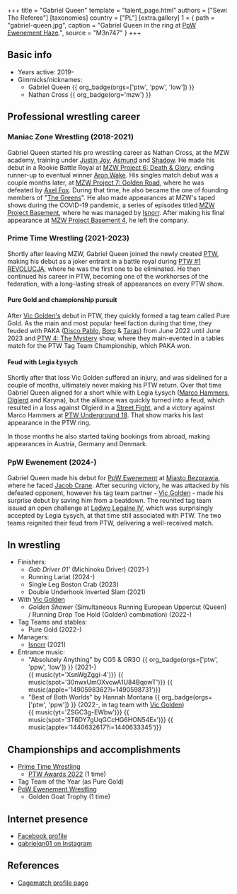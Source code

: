 +++
title = "Gabriel Queen"
template = "talent_page.html"
authors = ["Sewi The Referee"]
[taxonomies]
country = ["PL"]
[extra.gallery]
1 = { path = "gabriel-queen.jpg", caption = "Gabriel Queen in the ring at [PpW Ewenement Haze](@/e/ppw/2024-04-20-ppw-ewenement-haze.md).", source = "M3n747" }
+++

## Basic info

* Years active: 2019-
* Gimmicks/nicknames:
  - Gabriel Queen {{ org_badge(orgs=['ptw', 'ppw', 'low']) }}
  - Nathan Cross {{ org_badge(org='mzw') }}

## Professional wrestling career

### Maniac Zone Wrestling (2018-2021)

Gabriel Queen started his pro wrestling career as Nathan Cross, at the MZW academy, training under [Justin Joy](@/w/justin-joy.md), [Asmund](@/w/asmund.md) and [Shadow](@/w/shadow.md).
He made his debut in a Rookie Battle Royal at [MZW Project 6: Death & Glory](@/e/mzw/2019-08-24-mzw-project-6-death-and-glory.md), ending runner-up to eventual winner [Aron Wake](@/w/aron-wake.md).
His singles match debut was a couple months later, at [MZW Project 7: Golden Road](@/e/mzw/2020-01-18-mzw-project-7-golden-road.md), where he was defeated by [Axel Fox](@/w/axel-fox.md).
During that time, he also became the one of founding members of "[The Greens](@/a/the-greens.md)".
He also made appearances at MZW's taped shows during the COVID-19 pandemic, a series of episodes titled [MZW Project Basement](@/e/mzw/2021-03-18-mzw-project-basement-1.md), where he was managed by [Isnorr](@/w/isnorr.md).
After making his final appearance at [MZW Project Basement 4](@/e/mzw/2021-06-11-mzw-project-basement-4.md), he left the company.

### Prime Time Wrestling (2021-2023)

Shortly after leaving MZW, Gabriel Queen joined the newly created [PTW](@/o/ptw.md), making his debut as a joker entrant in a battle royal during [PTW #1 REVOLUCJA](@/e/ptw/2021-10-09-ptw-1-revolucja.md), where he was the first one to be eliminated.
He then continued his career in PTW, becoming one of the workhorses of the federation, with a long-lasting streak of appearances on every PTW show.

#### Pure Gold and championship pursuit

After [Vic Golden's](@/w/vic-golden.md) debut in PTW, they quickly formed a tag team called Pure Gold.
As the main and most popular heel faction during that time, they feuded with PAKA ([Disco Pablo](@/w/disco-pablo.md), [Boro](@/w/boro.md) & [Taras](@/w/taras.md)) from June 2022 until June 2023 and [PTW 4: The Mystery](@/e/ptw/2023-06-25-ptw-4-mystery.md) show, where they main-evented in a tables match for the PTW Tag Team Championship, which PAKA won.

#### Feud with Legia Łysych

Shortly after that loss Vic Golden suffered an injury, and was sidelined for a couple of months, ultimately never making his PTW return.
Over that time Gabriel Queen aligned for a short while with Legia Łysych ([Marco Hammers](@/w/marco-hammers.md), [Olgierd](@/w/olgierd.md) and Karyna), but the alliance was quickly turned into a feud, which resulted in a loss against Olgierd in a [Street Fight](@/e/ptw/2023-09-03-ptw-underground-17.md), and a victory against Marco Hammers at [PTW Underground 18](@/e/ptw/2023-10-01-ptw-underground-18.md).
That show marks his last appearance in the PTW ring.

In those months he also started taking bookings from abroad, making appearances in Austria, Germany and Denmark.

### PpW Ewenement (2024-)

Gabriel Queen made his debut for [PpW Ewenement](@/o/ppw.md) at [Miasto Bezprawia](@/e/ppw/2024-02-10-ppw-miasto-bezprawia.md), where he faced [Jacob Crane](@/w/jacob-crane.md).
After securing victory, he was attacked by his defeated opponent, however his tag team partner - [Vic Golden](@/w/vic-golden.md) - made his surprise debut by saving him from a beatdown.
The reunited tag team issued an open challenge at [Ledwo Legalne IV](@/e/ppw/2024-06-08-ppw-ledwo-legalne-4.md), which was surprisingly accepted by Legia Łysych, at that time still associated with PTW. The two teams reignited their feud from PTW, delivering a well-received match.

## In wrestling

* Finishers:
  - _Gab Driver 01'_ (Michinoku Driver) (2021-)
  - Running Lariat (2024-)
  - Single Leg Boston Crab (2023)
  - Double Underhook Inverted Slam (2021)
* With [Vic Golden](@/w/vic-golden.md)
  - _Golden Shower_ (Simultaneous Running European Uppercut (Queen) / Running Drop Toe Hold (Golden) combination) (2022-)
* Tag Teams and stables:
  - Pure Gold (2022-)
* Managers:
  - [Isnorr](@/w/isnorr.md) (2021)
* Entrance music:
  - "Absolutely Anything" by CG5 & OR3O
 {{ org_badge(orgs=['ptw', 'ppw', 'low']) }} (2021-) <br>
 {{ music(yt='XsnWgZggi-4')}}
 {{ music(spot='30nwxUmOXvcwA1U84BqowT')}}
 {{ music(apple='1490598362?i=1490598731')}}
  - "Best of Both Worlds" by Hannah Montana
 {{ org_badge(orgs=['ptw', 'ppw']) }} (2022-, in tag team with [Vic Golden](@/w/vic-golden.md)) <br>
 {{ music(yt='ZSGC3g-EWbw')}}
 {{ music(spot='3T6DY7gUqGCcHG6HON54Ex')}}
 {{ music(apple='1440632617?i=1440633345')}}

## Championships and accomplishments

* [Prime Time Wrestling](@/o/ptw.md)
  - [PTW Awards 2022](@/a/ptw-awards-2022.md) (1 time)
* Tag Team of the Year (as Pure Gold)
* [PpW Ewenement Wrestling](@/o/ppw.md)
  - Golden Goat Trophy (1 time)

## Internet presence

* [Facebook profile](https://www.facebook.com/profile.php?id=100077204831290)
* [gabrielqn01 on Instagram](https://www.instagram.com/gabrielqn01/)

## References

* [Cagematch profile page](https://www.cagematch.net/?id=2&nr=24919)
